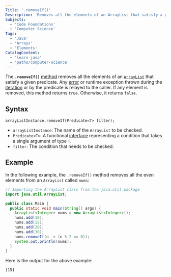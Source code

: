 ```yaml
---
Title: '.removeIf()'
Description: 'Removes all the elements of an ArrayList that satisfy a given predicate.'
Subjects:
  - 'Code Foundations'
  - 'Computer Science'
Tags:
  - 'Java'
  - 'Arrays'
  - 'Elements'
CatalogContent:
  - 'learn-java'
  - 'paths/computer-science'
---
```


The **`.removeIf()`** [method](https://www.codecademy.com/resources/docs/java/methods) removes all the elements of an [`ArrayList`](https://www.codecademy.com/resources/docs/java/array-list) that satisfy a given predicate. Any [error](https://www.codecademy.com/resources/docs/java/errors) or runtime exception thrown during the [iteration](https://www.codecademy.com/resources/docs/java/iterator) or by the predicate is relayed to the caller. If any element is removed, this method returns `true`. Otherwise, it returns `false`.

## Syntax

```pseudo
arrayListInstance.removeIf(Predicate<T> filter);
```

- `arrayListInstance`: The name of the `ArrayList` to be checked.
- `Predicate<T>`: A functional [interface](https://www.codecademy.com/resources/docs/java/interfaces) representing a condition that takes a single argument of type `T`.
- `filter`: The condition that needs to be checked.

## Example

In the following example, the `.removeIf()` method removes all the even elements from an `ArrayList` called `nums`:

```java
// Importing the ArrayList class from the java.util package
import java.util.ArrayList;

public class Main { 
  public static void main(String[] args) { 
    ArrayList<Integer> nums = new ArrayList<Integer>();
    nums.add(10);
    nums.add(15);
    nums.add(20);
    nums.add(30);
    nums.removeIf(n -> (n % 2 == 0));
    System.out.println(nums);
  } 
}
```

Here is the output for the above example:

```shell
[15]
```
